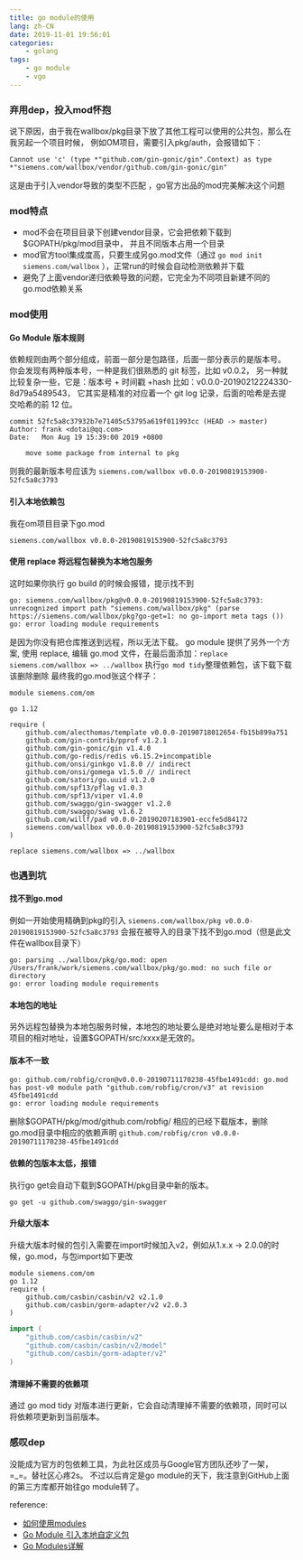 ```yaml
---
title: go module的使用
lang: zh-CN
date: 2019-11-01 19:56:01
categories:
    - golang
tags: 
    - go module
    - vgo 
---
```


### 弃用dep，投入mod怀抱
说下原因，由于我在wallbox/pkg目录下放了其他工程可以使用的公共包，那么在我另起一个项目时候，
例如OM项目，需要引入pkg/auth，会报错如下：
```
Cannot use 'c' (type *"github.com/gin-gonic/gin".Context) as type *"siemens.com/wallbox/vendor/github.com/gin-gonic/gin"
```
<!--more-->
这是由于引入vendor导致的类型不匹配 ，go官方出品的mod完美解决这个问题

### mod特点
- mod不会在项目目录下创建vendor目录，它会把依赖下载到$GOPATH/pkg/mod目录中，
并且不同版本占用一个目录
- mod官方tool集成度高，只要生成另go.mod文件（通过 ``` go mod init siemens.com/wallbox ``` ），正常run的时候会自动检测依赖并下载
- 避免了上面vendor递归依赖导致的问题，它完全为不同项目新建不同的go.mod依赖关系

### mod使用
#### Go Module 版本规则
依赖规则由两个部分组成，前面一部分是包路径，后面一部分表示的是版本号。 
你会发现有两种版本号，一种是我们很熟悉的 git 标签，比如 v0.0.2，
另一种就比较复杂一些，它是：版本号 + 时间戳 +hash 
比如：v0.0.0-20190212224330-8d79a5489543，
它其实是精准的对应着一个 git log 记录，后面的哈希是去提交哈希的前 12 位。
```
commit 52fc5a8c37932b7e71405c53795a619f011993cc (HEAD -> master)
Author: frank <dotai@qq.com>
Date:   Mon Aug 19 15:39:00 2019 +0800

    move some package from internal to pkg

```
则我的最新版本号应该为	```siemens.com/wallbox v0.0.0-20190819153900-52fc5a8c3793```

#### 引入本地依赖包
我在om项目目录下go.mod
```
siemens.com/wallbox v0.0.0-20190819153900-52fc5a8c3793
```

#### 使用 replace 将远程包替换为本地包服务
这时如果你执行 go build 的时候会报错，提示找不到 
```
go: siemens.com/wallbox/pkg@v0.0.0-20190819153900-52fc5a8c3793: unrecognized import path "siemens.com/wallbox/pkg" (parse https://siemens.com/wallbox/pkg?go-get=1: no go-import meta tags ())
go: error loading module requirements
```
是因为你没有把仓库推送到远程，所以无法下载。 
go module 提供了另外一个方案, 使用 replace, 编辑 go.mod 文件，在最后面添加：``` replace siemens.com/wallbox => ../wallbox ```
执行``` go mod tidy ```整理依赖包，该下载下载该删除删除
最终我的go.mod张这个样子：
```
module siemens.com/om

go 1.12

require (
	github.com/alecthomas/template v0.0.0-20190718012654-fb15b899a751
	github.com/gin-contrib/pprof v1.2.1
	github.com/gin-gonic/gin v1.4.0
	github.com/go-redis/redis v6.15.2+incompatible
	github.com/onsi/ginkgo v1.8.0 // indirect
	github.com/onsi/gomega v1.5.0 // indirect
	github.com/satori/go.uuid v1.2.0
	github.com/spf13/pflag v1.0.3
	github.com/spf13/viper v1.4.0
	github.com/swaggo/gin-swagger v1.2.0
	github.com/swaggo/swag v1.6.2
	github.com/willf/pad v0.0.0-20190207183901-eccfe5d84172
	siemens.com/wallbox v0.0.0-20190819153900-52fc5a8c3793
)

replace siemens.com/wallbox => ../wallbox
```

### 也遇到坑
#### 找不到go.mod
例如一开始使用精确到pkg的引入 ``` siemens.com/wallbox/pkg v0.0.0-20190819153900-52fc5a8c3793 ``` 会报在被导入的目录下找不到go.mod（但是此文件在wallbox目录下）
```
go: parsing ../wallbox/pkg/go.mod: open /Users/frank/work/siemens.com/wallbox/pkg/go.mod: no such file or directory
go: error loading module requirements
```
#### 本地包的地址
另外远程包替换为本地包服务时候，本地包的地址要么是绝对地址要么是相对于本项目的相对地址，设置$GOPATH/src/xxxx是无效的。

#### 版本不一致
```
go: github.com/robfig/cron@v0.0.0-20190711170238-45fbe1491cdd: go.mod has post-v0 module path "github.com/robfig/cron/v3" at revision 45fbe1491cdd
go: error loading module requirements
```
删除$GOPATH/pkg/mod/github.com/robfig/ 相应的已经下载版本，删除go.mod目录中相应的依赖声明 ``` github.com/robfig/cron v0.0.0-20190711170238-45fbe1491cdd ```

#### 依赖的包版本太低，报错
执行go get会自动下载到$GOPATH/pkg目录中新的版本。
```
go get -u github.com/swaggo/gin-swagger
```

#### 升级大版本
升级大版本时候的包引入需要在import时候加入v2，例如从1.x.x -> 2.0.0的时候，go.mod，与包import如下更改
```
module siemens.com/om
go 1.12
require (
	github.com/casbin/casbin/v2 v2.1.0
	github.com/casbin/gorm-adapter/v2 v2.0.3
)
```

```go
import (
	"github.com/casbin/casbin/v2"
	"github.com/casbin/casbin/v2/model"
	"github.com/casbin/gorm-adapter/v2"
)
```
#### 清理掉不需要的依赖项
通过 go mod tidy 对版本进行更新，它会自动清理掉不需要的依赖项，同时可以将依赖项更新到当前版本。

### 感叹dep
没能成为官方的包依赖工具，为此社区成员与Google官方团队还吵了一架，=_=。替社区心疼2s。
不过以后肯定是go module的天下，我注意到GitHub上面的第三方库都开始往go module转了。

reference: 
- [如何使用modules](https://juejin.im/post/5c8e503a6fb9a070d878184a)
- [Go Module 引入本地自定义包]( http://www.r9it.com/20190611/go-mod-use-dev-package.html)
- [Go Modules详解](https://objcoding.com/2018/09/13/go-modules/)